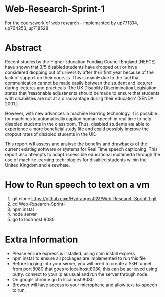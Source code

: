 # Web-Research-Sprint-1
For the coursework of web research - implemented by up771334, up764253, up718528


# Abstract
Recent studies by the Higher Education Funding Council England (HEFCE) have shown that 3/5 disabled students have dropped out or have considered dropping out of university after their first year because of the lack of support on their courses. This is mainly due to the fact that communication cannot be made easily between the student and lecturer during lectures and practicals. The UK Disability Discrimination Legislation states that ‘reasonable adjustments should be made to ensure that students with disabilities are not at a disadvantage during their education’ (SENDA 2001.)

However, with new advances in machine learning technology, it is possible for machines to automatically caption human speech in real time to help disabled students in the classroom. Thus, disabled students are able to experience a more beneficial study life and could possibly improve the dropout rates of disabled students in the UK. 

This report will assess and analyse the benefits and drawbacks of the current existing software or systems for Real Time speech captioning. This report also attempts to adapt accessible educational multimedia through the use of machine learning technologies for disabled students within the United Kingdom and elsewhere.


# How to Run speech to text on a vm 
1. git clone https://github.com/Hydrangea028/Web-Research-Sprint-1.git
2. cd Web-Research-Sprint-1
3. npm install
4. node server
5. go to localhost:8080

# Extra Information
- Please ensure express is installed, using npm install express
- npm install to ensure all packages are implemented to run this file
- Before logging into your server, you will need to create a SSH tunnel from port 8080 that goes to localhost:8080, this can be achieved using putty. connect to your ip as usual and run the server through node.
- On google chrome go to localhost:8080 
- Browser will have access to your microphone and allow text-to-speech to run.

